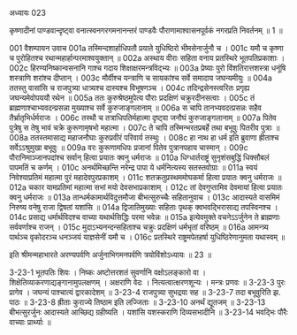 अध्यायः 023

कृष्णादीनां पाण्डवान्दृष्ट्वा वनात्स्वनगरगमनानन्तरं पाण्डवैः पौराणामाश्वासनपूर्वकं नगरप्रति निवर्तनम् ॥ 1 ॥

001	वैशम्पायन उवाच 
001a	तस्मिन्दशार्हाधिपतौ प्रयाते युधिष्ठिरो भीमसेनार्जुनौ च ।
001c	यमौ च कृष्णा च पुरोहितश्च रथान्महार्हान्परमाश्वयुक्तान् ॥
002a	अस्थाय वीराः सहिता वनाय प्रतस्थिरे भूतपतिप्रकाशाः ।
002c	हिरण्यनिष्कान्वसनानि गाश्च गदाय शिक्षाक्षरमन्त्रविद्भ्यः ॥
003a	प्रेष्याः पुरो विंशतिरात्तशस्त्रा धनूंषि शस्त्राणि शरांश्च दीप्तान् ।
003c	मौर्वीश्च यन्त्राणि च सायकांश्च सर्वे समादाय जघन्यमीयुः ॥
004a	ततस्तु वासांसि च राजपुत्र्या धात्र्यश्च दास्यश्च विभूषणञ्च ।
004c	तदिन्द्रसेनस्त्वरितः प्रगृह्य जघन्यमेवोपययौ रथेन ॥
005a	ततः कुरुश्रेष्ठमुपेत्य पौराः प्रदक्षिणं चक्रुरदीनसत्वाः ।
005c	तं ब्राह्मणाश्चाभ्यवदन्प्रसन्ना मुख्याश्च सर्वे कुरुजाङ्गलानाम् ॥
006a	स चापि तानभ्यवदत्प्रसन्नः सहैव तैर्भ्रातृभिर्धर्मराजः ।
006c	तस्थौ च तत्राधिपतिर्महात्मा दृष्ट्वा जनौघं कुरुजाङ्गलानाम् ॥
007a	पितेव पुत्रेषु स तेषु भावं चक्रे कुरूणामृषभो महात्मा ।
007c	ते चापि तस्मिन्भरतप्रबर्हे तथा बभूवुः पितरीव पुत्राः ॥
008a	ततस्तमासाद्य महाजनौघाः कुरुप्रवीरं परिवार्य तस्थुः ।
008c	हा नाथ हा धर्म इति ब्रुवाणा ह्रीताश्च सर्वेऽऽश्रुमुखा बभूवुः ॥
009a	वरः कुरूणामधिपः प्रजानां पितेव पुत्रानपहाय चास्मान् ।
009c	पौरानिमाञ्जानपदांश्च सर्वान् हित्वा प्रयातः क्वनु धर्मराजः ॥
010a	धिग्धार्तराष्ट्रं सुनृशंसबुद्धिं धिक्सौबलं पापमतिं च कर्णम् ।
010c	अनर्थमिच्छन्ति नरेन्द्र पापा ये धर्मनित्यस्य सतस्तवोग्राः ॥
011a	स्वयं निवेश्याप्रतिमं महात्मा पुरं महादेवपुरप्रकाशम् ।
011c	शतक्रतुप्रस्थममोघकर्मा हित्वा प्रयातः क्वनु धर्मराजः ॥
012a	चकार यामप्रतिमां महात्मा सभां मयो देवसभाप्रकाशाम् ।
012c	तां देवगुप्तामिव देवमायां हित्वा प्रयातः क्वनु धर्मराजः ॥
013a	तान्धर्मकामार्थविदुत्तमौजा बीभत्सुरुच्चैः सहितानुवाच ।
013c	आदास्यते वासमिमं निरुष्य वनेषु राजा द्विषतां यशांसि ॥
014a	द्विजातिमुख्याः सहिताः पृथक् क्वभवद्भिरासाद्य तपस्विनश्च ।
014c	प्रसाद्य धर्मार्थविदश्च वाच्या यथार्थसिद्धिः परमा भवेन्नः ॥
015a	इत्येवमुक्ते वचनेऽऽर्जुनेन ते ब्राह्मणाः सर्ववर्णाश्च राजन् ।
015c	मुदाऽभ्यनन्दन्सहिताश्च चक्रुः प्रदक्षिणं धर्मभृतां वरिष्ठम् ॥
016a	आमन्त्र्य पार्थञ्च वृकोदरञ्च धनञ्जयं याज्ञसेनीं यमौ च ।
016c	प्रतस्थिरे राष्ट्रमपेतहर्षा युधिष्ठिरेणानुमता यथास्वम् ॥

इति श्रीमन्महाभारते अरण्यपर्वणि अर्जुनाभिगमनपर्वणि त्रयोविंशोऽध्यायः ॥ 23 ॥

3-23-1 भूतपतिः शिवः । निष्कः अष्टोत्तरशतं सुवर्णानि वक्षोऽलङ्कारो वा । शिक्षेतिव्याकरणाद्यङ्गानामुपलक्षणम् । अक्षराणि वेदः । नित्यत्वात्क्षरणशून्यः । मन्त्रः प्रणवः ॥ 3-23-3 पुरः प्रागेव । जघन्यं पाश्चात्यं द्वारकादेशम् ॥ 3-23-4 राजपुत्र्या सुभद्रया सह ॥ 3-23-7 तदा बभूवुरिति झ. पाठः ॥ 3-23-8 ह्रीताः कुराज्ये तिष्ठाम इति लज्जिताः ॥ 3-23-10 अनर्थं द्यूतजम् ॥ 3-23-13 बीभत्सुरर्जुनः आदास्यते आच्छिद्य ग्रहीष्यति । यशांसि यशस्कराणि दिव्यसभादीनि ॥ 3-23-14 भवद्भिः पौरैः वाच्याः प्रार्थ्याः ॥
